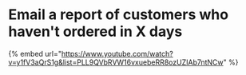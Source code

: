 # Email a report of customers who haven't ordered in X days

{% embed url="https://www.youtube.com/watch?v=y1fV3aQrS1g&list=PLL9QVbRVW16vxuebeRR8ozUZIAb7ntNCw" %}
